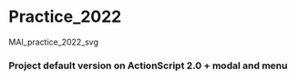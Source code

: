 # Practice_2022
MAI_practice_2022_svg

### Project default version on ActionScript 2.0 + modal and menu
